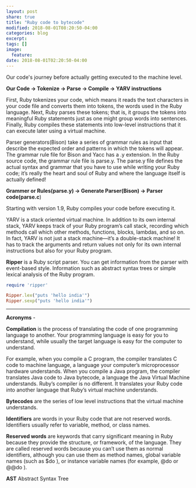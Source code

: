 ```yaml
---
layout: post
share: true
title: "Ruby code to bytecode"
modified: 2018-08-01T08:20:50-04:00
categories: blog
excerpt:
tags: []
image:
  feature:
date: 2018-08-01T02:20:50-04:00
---
```


Our code's journey before actually getting executed to the machine level.

**Our Code -> Tokenize -> Parse -> Compile -> YARV instructions**

First, Ruby tokenizes your code, which means it reads the text characters in your code file and converts them into tokens, the words used in the Ruby language. Next, Ruby parses these tokens; that is, it groups the tokens into meaningful Ruby statements just as one might group words into sentences. Finally, Ruby compiles these statements into low-level instructions that it can execute later using a virtual machine.

Parser generators(Bison) take a series of grammar rules as input that describe the expected order and patterns in which the tokens 
will appear.
The grammar rule file for Bison and Yacc has a .y extension. In the Ruby source code, the grammar rule file is parse.y. The parse.y file defines the actual syntax and grammar that you have to use while writing your Ruby 
code; it’s really the heart and soul of Ruby and where the language itself is actually defined!

**Grammer or Rules(parse.y) -> Generate Parser(Bison) -> Parser code(parse.c**)

Starting with version 1.9, Ruby compiles your code before executing it.

YARV is a stack oriented virtual machine.
In addition to its own internal stack, YARV keeps track of your Ruby program’s call stack, recording which methods call 
which other methods, functions, blocks, lambdas, and so on. In fact, YARV is not just a stack machine—it’s a double-stack 
machine! It has to track the arguments and return values not only for its own internal instructions but also for your Ruby 
program.

**Ripper** is a Ruby script parser.
You can get information from the parser with event-based style. Information such as abstract syntax trees or simple lexical analysis of the Ruby program.

```ruby
require 'ripper'

Ripper.lex("puts 'hello india'")
Ripper.sexp("puts 'hello india'")
```
------------------------------------------------------------------------------------------------------------
**Acronyms** - 

**Compilation** is the process of translating the code of one programming language to another. Your programming language 
is easy for you to understand, while usually the target language is easy for the computer to understand.

For example, when you compile a C program, the compiler translates C code to machine language, a language your computer’s 
microprocessor hardware understands. When you compile a Java program, the compiler translates Java code to Java bytecode, 
a language the Java Virtual Machine understands. Ruby’s compiler is no different. It translates your Ruby code into another 
language that Ruby’s virtual machine understands.

**Bytecodes** are the series of low level instructions that the virtual machine understands.

**Identifiers** are words in your Ruby code that are not reserved words. Identifiers usually refer to variable, method, or class names.

**Reserved words** are keywords that carry significant meaning in Ruby because they provide the structure, or framework, of 
the language. They are called reserved words because you can’t use them as normal identifiers, although you can use them 
as method names, global variable names (such as $do ), or instance variable names (for example, @do or @@do ).

**AST** Abstract Syntax Tree



